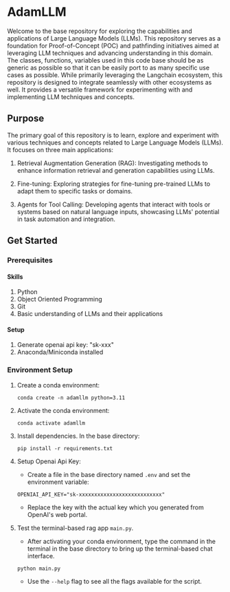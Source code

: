 # AdamLLM 
Welcome to the base repository for exploring the capabilities and applications of Large Language Models (LLMs). This repository serves as a foundation for Proof-of-Concept (POC) and pathfinding initiatives aimed at leveraging LLM techniques and advancing understanding in this domain. The classes, functions, variables used in this code base should be as generic as possible so that it can be easily port to as many specific use cases as possible. While primarily leveraging the Langchain ecosystem, this repository is designed to integrate seamlessly with other ecosystems as well. It provides a versatile framework for experimenting with and implementing LLM techniques and concepts.

## Purpose
The primary goal of this repository is to learn, explore and experiment with various techniques and concepts related to Large Language Models (LLMs). It focuses on three main applications:

1. Retrieval Augmentation Generation (RAG): Investigating methods to enhance information retrieval and generation capabilities using LLMs.

2. Fine-tuning: Exploring strategies for fine-tuning pre-trained LLMs to adapt them to specific tasks or domains.

3. Agents for Tool Calling: Developing agents that interact with tools or systems based on natural language inputs, showcasing LLMs' potential in task automation and integration.

## Get Started
### Prerequisites
#### Skills
1. Python
2. Object Oriented Programming
3. Git
4. Basic understanding of LLMs and their applications

#### Setup 
1. Generate openai api key: "sk-xxx"
2. Anaconda/Miniconda installed

### Environment Setup
1. Create a conda environment:

    `conda create -n adamllm python=3.11`

2. Activate the conda environment:

    `conda activate adamllm`

3. Install dependencies. In the base directory:

    `pip install -r requirements.txt`

4. Setup Openai Api Key:

    - Create a file in the base directory named `.env` and set the environment variable:

    `OPENIAI_API_KEY="sk-xxxxxxxxxxxxxxxxxxxxxxxxxxx"`
    
    - Replace the key with the actual key which you generated from OpenAI's web portal.

5. Test the terminal-based rag app `main.py`.

    - After activating your conda environment, type the command in the terminal in the base directory to bring up the terminal-based chat interface.

    `python main.py`

    - Use the `--help` flag to see all the flags available for the script.
